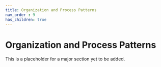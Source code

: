```yaml
---
title: Organization and Process Patterns
nav_order : 9
has_children: true
---
```

# Organization and Process Patterns

This is a placeholder for a major section yet to be added.
